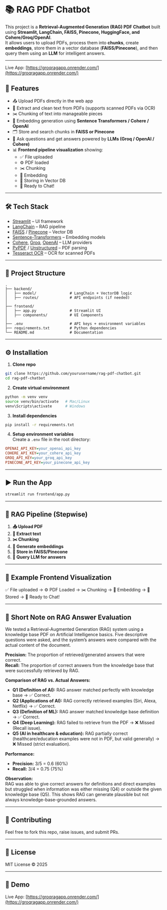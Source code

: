 
# 📚 RAG PDF Chatbot

This project is a **Retrieval-Augmented Generation (RAG) PDF Chatbot** built using **Streamlit, LangChain, FAISS, Pinecone, HuggingFace, and Cohere/Groq/OpenAI**.  
It allows users to upload PDFs, process them into **chunks**, create **embeddings**, store them in a vector database (**FAISS/Pinecone**), and then query them using an **LLM** for intelligent answers.

---

Live App: [https://groqragapp.onrender.com/](https://groqragapp.onrender.com/)

## 🚀 Features
- 📤 Upload PDFs directly in the web app
- 📑 Extract and clean text from PDFs (supports scanned PDFs via OCR)
- ✂️ Chunking of text into manageable pieces
- 🧩 Embedding generation using **Sentence Transformers / Cohere / OpenAI**
- 🗂️ Store and search chunks in **FAISS or Pinecone**
- 💬 Ask questions and get answers powered by **LLMs (Groq / OpenAI / Cohere)**
- 📊 **Frontend pipeline visualization** showing:
  - ✅ File uploaded  
  - ⚙️ PDF loaded  
  - ✂️ Chunking  
  - 🧩 Embedding  
  - 💾 Storing in Vector DB  
  - 🤖 Ready to Chat!  

---

## 🛠️ Tech Stack
- [Streamlit](https://streamlit.io/) – UI framework
- [LangChain](https://www.langchain.com/) – RAG pipeline
- [FAISS](https://github.com/facebookresearch/faiss) / [Pinecone](https://www.pinecone.io/) – Vector DB
- [Sentence-Transformers](https://www.sbert.net/) – Embedding models
- [Cohere](https://cohere.com/), [Groq](https://groq.com/), [OpenAI](https://openai.com/) – LLM providers
- [PyPDF](https://pypi.org/project/pypdf/) / [Unstructured](https://unstructured-io.github.io/) – PDF parsing
- [Tesseract OCR](https://github.com/tesseract-ocr/tesseract) – OCR for scanned PDFs

---

## 📂 Project Structure
```
.
├── backend/
│   ├── model/               # LangChain + VectorDB logic
│   ├── routes/              # API endpoints (if needed)
│
├── frontend/
│   ├── app.py               # Streamlit UI
│   ├── components/          # UI Components
│
├── .env                     # API keys + environment variables
├── requirements.txt         # Python dependencies
└── README.md                # Documentation
```

---

## ⚙️ Installation

1. **Clone repo**
```bash
git clone https://github.com/yourusername/rag-pdf-chatbot.git
cd rag-pdf-chatbot
```

2. **Create virtual environment**
```bash
python -m venv venv
source venv/bin/activate   # Mac/Linux
venv\Scripts\activate      # Windows
```

3. **Install dependencies**
```bash
pip install -r requirements.txt
```

4. **Setup environment variables**  
Create a `.env` file in the root directory:
```ini
OPENAI_API_KEY=your_openai_api_key
COHERE_API_KEY=your_cohere_api_key
GROQ_API_KEY=your_groq_api_key
PINECONE_API_KEY=your_pinecone_api_key
```

---

## ▶️ Run the App
```bash
streamlit run frontend/app.py
```

---

## 🔄 RAG Pipeline (Stepwise)
1. **📤 Upload PDF**
2. **📑 Extract text**
3. **✂️ Chunking**
4. **🧩 Generate embeddings**
5. **💾 Store in FAISS/Pinecone**
6. **🤖 Query LLM for answers**

---

## 📸 Example Frontend Visualization

✅ File uploaded → ⚙️ PDF Loaded → ✂️ Chunking → 🧩 Embedding → 💾 Stored → 🤖 Ready to Chat!  

---

## 📝 Short Note on RAG Answer Evaluation

We tested a Retrieval-Augmented Generation (RAG) system using a knowledge base PDF on Artificial Intelligence basics. Five descriptive questions were asked, and the system’s answers were compared with the actual content of the document.

**Precision:** The proportion of retrieved/generated answers that were correct.  
**Recall:** The proportion of correct answers from the knowledge base that were successfully retrieved by RAG.

**Comparison of RAG vs. Actual Answers:**

- **Q1 (Definition of AI):** RAG answer matched perfectly with knowledge base → ✅ Correct.  
- **Q2 (Applications of AI):** RAG correctly retrieved examples (Siri, Alexa, Netflix) → ✅ Correct.  
- **Q3 (Definition of ML):** RAG answer matched knowledge base definition → ✅ Correct.  
- **Q4 (Deep Learning):** RAG failed to retrieve from the PDF → ❌ Missed (Recall issue).  
- **Q5 (AI in healthcare & education):** RAG partially correct (healthcare/education examples were not in PDF, but valid generally) → ❌ Missed (strict evaluation).

**Performance:**

- **Precision:** 3/5 = 0.6 (60%)  
- **Recall:** 3/4 = 0.75 (75%)

**Observation:**  
RAG was able to give correct answers for definitions and direct examples but struggled when information was either missing (Q4) or outside the given knowledge base (Q5). This shows RAG can generate plausible but not always knowledge-base-grounded answers.

---

## 🤝 Contributing
Feel free to fork this repo, raise issues, and submit PRs.

---

## 📜 License
MIT License © 2025

---

## 🚀 Demo

Live App: [https://groqragapp.onrender.com/](https://groqragapp.onrender.com/)
